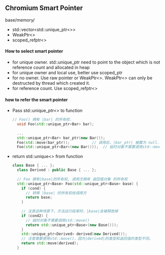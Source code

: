 ## Chromium Smart Pointer

base/memory/

- std::vector\<std::unique_ptr\<>>
- WeakPtr\<>
- scoped_refptr\<>

#### How to select smart pointer

- for unique owner. std::unique_ptr need to point to the object which is not reference count and allocated in heap
- for unique owner and local use, better use scoped_ptr
- for no owner. Use raw pointer or WeakPtr\<>. WeakPtr\<> can only be destructed by thread which created it. 
- for reference count. Use scoped_refptr\<>

#### how to refer the smart pointer

- Pass std::unique_ptr\<> to function

  ```C++
  // Foo() 拥有 |bar| 的所有权.
    void Foo(std::unique_ptr<Bar> bar);
    
    ...
    std::unique_ptr<Bar> bar_ptr(new Bar());
    Foo(std::move(bar_ptr));          // 调用后，|bar_ptr| 被置为 null.
    Foo(std::unique_ptr<Bar>(new Bar()));  // 临时对象不需要调用std::move()
  ```

- return std::unique\<> from function

  ```C++
  class Base { ... };
    class Derived : public Base { ... };
    
    // Foo 拥有|base|的所有权, 调用方拥有 返回值对象 的所有权
    std::unique_ptr<Base> Foo(std::unique_ptr<Base> base) {
      if (cond) {
        // 转移 |base| 的所有权给调用方
        return base;                           
      }
      
      // 注意这种场景下，方法运行结束时，|base|会被释放掉
      if (cond2) {
        // 临时对象不需要调用std::move()
        return std::unique_ptr<Base>(new Base()));  
      }
      std::unique_ptr<Derived> derived(new Derived());
      // 注意需要使用std::move()，因为|derived|的类型和返回值的类型不同。
      return std::move(derived);
    }
  ```

  

